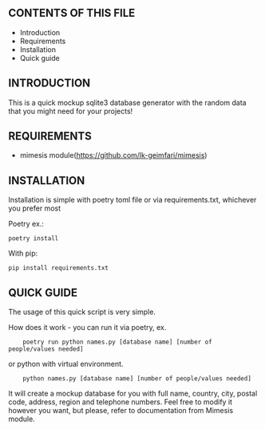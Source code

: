 CONTENTS OF THIS FILE
---------------------

 * Introduction
 * Requirements
 * Installation
 * Quick guide

INTRODUCTION
------------

This is a quick mockup sqlite3 database generator with the random data that you might need for your projects!

REQUIREMENTS
------------

* mimesis module(https://github.com/lk-geimfari/mimesis)

INSTALLATION
------------
Installation is simple with poetry toml file or via requirements.txt, whichever you prefer most

Poetry ex.:

    poetry install
    
With pip:

    pip install requirements.txt
 
 
QUICK GUIDE
-------------
The usage of this quick script is very simple.

 How does it work - you can run it via
        poetry, ex. 
        
        poetry run python names.py [database name] [number of people/values needed]
  or python with virtual environment.
  
        python names.py [database name] [number of people/values needed]

It will create a mockup database for you with full name, country, city, postal code, address, region and telephone numbers.
Feel free to modify it however you want, but please, refer to documentation from Mimesis module.

